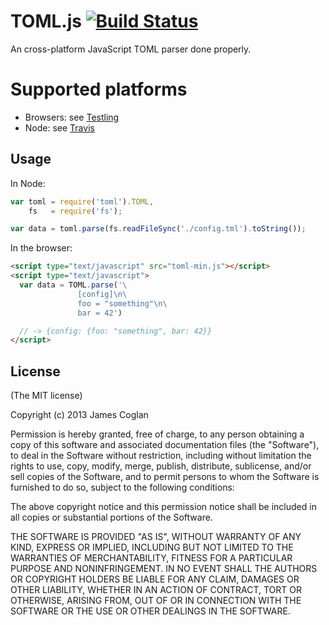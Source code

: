 # TOML.js [![Build Status](https://travis-ci.org/jcoglan/toml.png)](https://travis-ci.org/jcoglan/toml)

An cross-platform JavaScript TOML parser done properly.


# Supported platforms

* Browsers: see [Testling](http://ci.testling.com/jcoglan/toml)
* Node: see [Travis](https://travis-ci.org/jcoglan/toml)


## Usage

In Node:

```js
var toml = require('toml').TOML,
    fs   = require('fs');

var data = toml.parse(fs.readFileSync('./config.tml').toString());
```

In the browser:

```html
<script type="text/javascript" src="toml-min.js"></script>
<script type="text/javascript">
  var data = TOML.parse('\
               [config]\n\
               foo = "something"\n\
               bar = 42')

  // -> {config: {foo: "something", bar: 42}}
</script>
```


## License

(The MIT license)

Copyright (c) 2013 James Coglan

Permission is hereby granted, free of charge, to any person obtaining a copy
of this software and associated documentation files (the "Software"), to deal
in the Software without restriction, including without limitation the rights
to use, copy, modify, merge, publish, distribute, sublicense, and/or sell
copies of the Software, and to permit persons to whom the Software is
furnished to do so, subject to the following conditions:

The above copyright notice and this permission notice shall be included in
all copies or substantial portions of the Software.

THE SOFTWARE IS PROVIDED "AS IS", WITHOUT WARRANTY OF ANY KIND, EXPRESS OR
IMPLIED, INCLUDING BUT NOT LIMITED TO THE WARRANTIES OF MERCHANTABILITY,
FITNESS FOR A PARTICULAR PURPOSE AND NONINFRINGEMENT. IN NO EVENT SHALL THE
AUTHORS OR COPYRIGHT HOLDERS BE LIABLE FOR ANY CLAIM, DAMAGES OR OTHER
LIABILITY, WHETHER IN AN ACTION OF CONTRACT, TORT OR OTHERWISE, ARISING FROM,
OUT OF OR IN CONNECTION WITH THE SOFTWARE OR THE USE OR OTHER DEALINGS IN
THE SOFTWARE.

